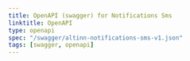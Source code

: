 ```yaml
---
title: OpenAPI (swagger) for Notifications Sms
linktitle: OpenAPI
type: openapi
spec: "/swagger/altinn-notifications-sms-v1.json"
tags: [swagger, openapi]
---
```


